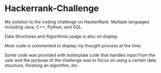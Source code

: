 # Hackerrank-Challenge
My solution to the coding challenge on HackerRank. Multiple languages including Java, C++, Python, and SQL. 

Data Structures and Algorithms usage is also on display.

Most code is commented to display my thought process at the time.

Some code was provided with boilerplate code that handles input from the user and the purpose of the challenge was to focus on using a certain data structure, finishing an algorithm, etc.  

